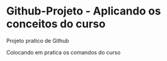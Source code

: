 # Github-Projeto - Aplicando os conceitos do curso
Projeto pratico de Github 

Colocando em pratica os comandos do curso
